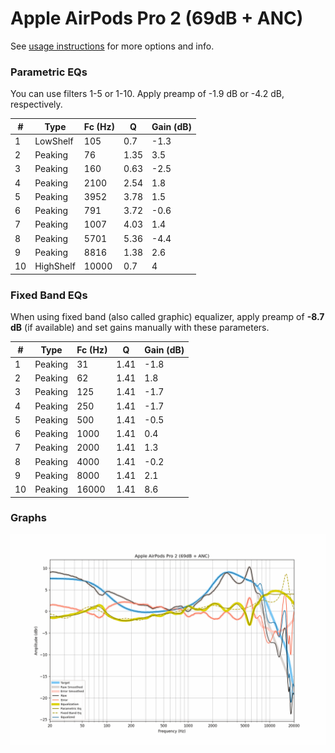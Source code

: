 # Apple AirPods Pro 2 (69dB + ANC)
See [usage instructions](https://github.com/jaakkopasanen/AutoEq#usage) for more options and info.

### Parametric EQs
You can use filters 1-5 or 1-10. Apply preamp of -1.9 dB or -4.2 dB, respectively.

|   # | Type      |   Fc (Hz) |    Q |   Gain (dB) |
|-----|-----------|-----------|------|-------------|
|   1 | LowShelf  |       105 | 0.7  |        -1.3 |
|   2 | Peaking   |        76 | 1.35 |         3.5 |
|   3 | Peaking   |       160 | 0.63 |        -2.5 |
|   4 | Peaking   |      2100 | 2.54 |         1.8 |
|   5 | Peaking   |      3952 | 3.78 |         1.5 |
|   6 | Peaking   |       791 | 3.72 |        -0.6 |
|   7 | Peaking   |      1007 | 4.03 |         1.4 |
|   8 | Peaking   |      5701 | 5.36 |        -4.4 |
|   9 | Peaking   |      8816 | 1.38 |         2.6 |
|  10 | HighShelf |     10000 | 0.7  |         4   |

### Fixed Band EQs
When using fixed band (also called graphic) equalizer, apply preamp of **-8.7 dB** (if available) and set gains manually with these parameters.

|   # | Type    |   Fc (Hz) |    Q |   Gain (dB) |
|-----|---------|-----------|------|-------------|
|   1 | Peaking |        31 | 1.41 |        -1.8 |
|   2 | Peaking |        62 | 1.41 |         1.8 |
|   3 | Peaking |       125 | 1.41 |        -1.7 |
|   4 | Peaking |       250 | 1.41 |        -1.7 |
|   5 | Peaking |       500 | 1.41 |        -0.5 |
|   6 | Peaking |      1000 | 1.41 |         0.4 |
|   7 | Peaking |      2000 | 1.41 |         1.3 |
|   8 | Peaking |      4000 | 1.41 |        -0.2 |
|   9 | Peaking |      8000 | 1.41 |         2.1 |
|  10 | Peaking |     16000 | 1.41 |         8.6 |

### Graphs
![](./Apple%20AirPods%20Pro%202%20(69dB%20+%20ANC).png)
